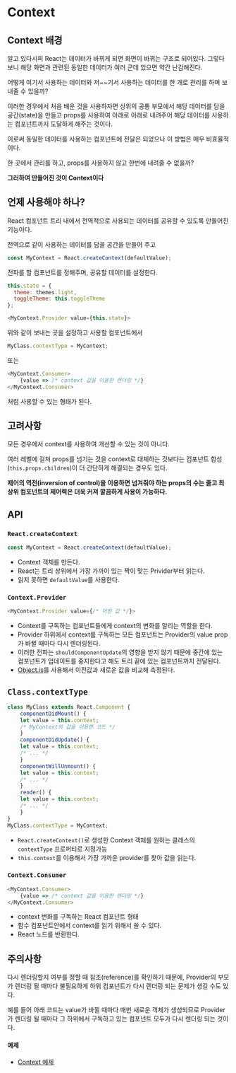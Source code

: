 # Context

## Context 배경

알고 있다시피 React는 데이터가 바뀌게 되면 화면이 바뀌는 구조로 되어있다. 그렇다 보니 해당 화면과 관련된 동일한 데이터가 여러 군데 있으면 약간 난감해진다.

어떻게 여기서 사용하는 데이터와 저~~기서 사용하는 데이터를 한 개로 관리를 하며 보내줄 수 있을까?

이러한 경우에서 처음 배운 것을 사용하자면 상위의 공통 부모에서 해당 데이터를 담을 공간(state)을 만들고 props를 사용하여 아래로 아래로 내려주어 해당 데이터를 사용하는 컴포넌트까지 도달하게 해주는 것이다.

이로써 동일한 데이터를 사용하는 컴포넌트에 전달은 되었으나 이 방법은 매우 비효율적이다.

한 곳에서 관리를 하고, props를 사용하지 않고 한번에 내려줄 수 없을까?

**그러하여 만들어진 것이 Context이다**

## 언제 사용해야 하나?

React 컴포넌트 트리 내에서 전역적으로 사용되는 데이터를 공유할 수 있도록 만들어진 기능이다.

전역으로 같이 사용하는 데이터를 담을 공간을 만들어 주고

```js
const MyContext = React.createContext(defaultValue);
```

전파를 할 컴포넌트를 정해주며, 공유할 데이터를 설정한다.

```js
this.state = {
  theme: themes.light,
  toggleTheme: this.toggleTheme
};

<MyContext.Provider value={this.state}>
```

위와 같이 보내는 곳을 설정하고 사용할 컴포넌트에서 

```js
MyClass.contextType = MyContext;
``` 

또는 

```js
<MyContext.Consumer>
    {value => /* context 값을 이용한 렌더링 */}
</MyContext.Consumer>
```

처럼 사용할 수 있는 형태가 된다.

## 고려사항

모든 경우에서 context를 사용하여 개선할 수 있는 것이 아니다. 

여러 레벨에 걸쳐 props를 넘기는 것을 context로 대체하는 것보다는 컴포넌트 합성(`this.props.children`)이 더 간단하게 해결되는 경우도 있다.

**제어의 역전(inversion of control)을 이용하면 넘겨줘야 하는 props의 수는 줄고 최상위 컴포넌트의 제어력은 더욱 커져 깔끔하게 사용이 가능하다.**

## API

### `React.createContext`

```js
const MyContext = React.createContext(defaultValue);
```

- Context 객체를 만든다.
- React는 트리 상위에서 가장 가까이 있는 짝이 맞는 Privider부터 읽는다.
- 읽지 못하면 `defaultValue`를 사용한다.

### `Context.Provider`

```js
<MyContext.Provider value={/* 어떤 값 */}>
```

- Context를 구독하는 컴포넌트들에게 context의 변화를 알리는 역할을 한다.
- Provider 하위에서 context를 구독하는 모든 컴포넌트는 Provider의 value prop가 바뀔 때마다 다시 렌더링된다.
- 이러한 전파는 `shouldComponentUpdate`의 영향을 받지 않기 때문에 중간에 있는 컴포넌트가 업데이트를 중지한다고 해도 트리 끝에 있는 컴포넌트까지 전달된다.
- [Object.is](http://object.is/)를 사용해서 이전값과 새로운 값을 비교해 측정된다.

## `Class.contextType`

```js
class MyClass extends React.Component {
    componentDidMount() {
    let value = this.context;
    /* MyContext의 값을 이용한 코드 */
    }
    componentDidUpdate() {
    let value = this.context;
    /* ... */
    }
    componentWillUnmount() {
    let value = this.context;
    /* ... */
    }
    render() {
    let value = this.context;
    /* ... */
    }
}
MyClass.contextType = MyContext;
```

- `React.createContext()`로 생성한 Context 객체를 원하는 클래스의 `contextType` 프로퍼티로 지정가능
- `this.context`를 이용해서 가장 가까운 provider를 찾아 값을 읽는다.

### `Context.Consumer`

```js
<MyContext.Consumer>
    {value => /* context 값을 이용한 렌더링 */}
</MyContext.Consumer>
```

- context 변화를 구독하는 React 컴포넌트 형태
- 함수 컴포넌트안에서 context를 읽기 위해서 쓸 수 있다.
- React 노드를 반환한다.

## 주의사항

다시 렌더링할지 여부를 정할 때 참조(reference)를 확인하기 때문에, Provider의 부모가 렌더링 될 때마다 불필요하게 하위 컴포넌트가 다시 렌더링 되는 문제가 생길 수도 있다. 

예를 들어 아래 코드는 value가 바뀔 때마다 매번 새로운 객체가 생성되므로 Provider가 렌더링 될 때마다 그 하위에서 구독하고 있는 컴포넌트 모두가 다시 렌더링 되는 것이다.

#### 예제

- [Context 예제](https://codesandbox.io/s/pensive-antonelli-y4l0h)
